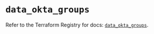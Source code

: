# `data_okta_groups`

Refer to the Terraform Registry for docs: [`data_okta_groups`](https://registry.terraform.io/providers/okta/okta/4.17.0/docs/data-sources/groups).
